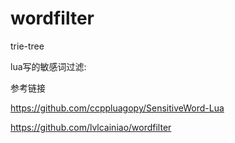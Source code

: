 # wordfilter

trie-tree

lua写的敏感词过滤:

参考链接

https://github.com/ccppluagopy/SensitiveWord-Lua


https://github.com/lvlcainiao/wordfilter
